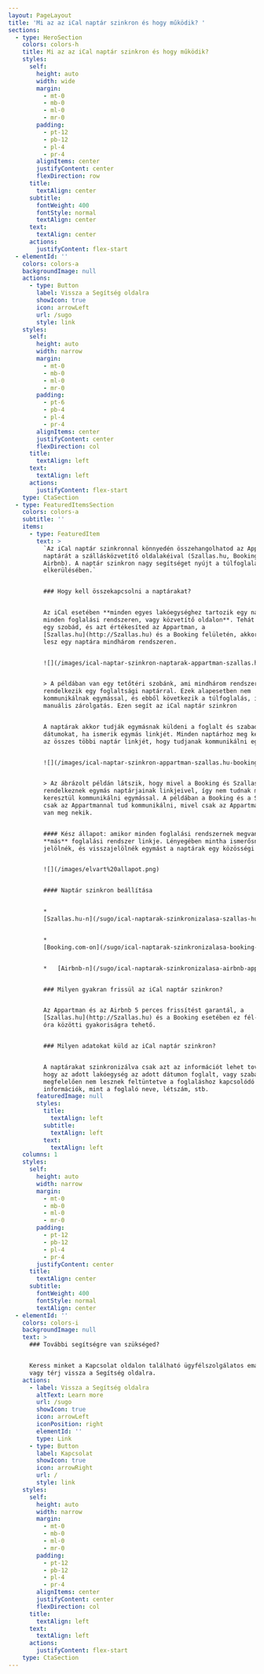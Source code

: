 ```yaml
---
layout: PageLayout
title: 'Mi az az iCal naptár szinkron és hogy működik? '
sections:
  - type: HeroSection
    colors: colors-h
    title: Mi az az iCal naptár szinkron és hogy működik?
    styles:
      self:
        height: auto
        width: wide
        margin:
          - mt-0
          - mb-0
          - ml-0
          - mr-0
        padding:
          - pt-12
          - pb-12
          - pl-4
          - pr-4
        alignItems: center
        justifyContent: center
        flexDirection: row
      title:
        textAlign: center
      subtitle:
        fontWeight: 400
        fontStyle: normal
        textAlign: center
      text:
        textAlign: center
      actions:
        justifyContent: flex-start
  - elementId: ''
    colors: colors-a
    backgroundImage: null
    actions:
      - type: Button
        label: Vissza a Segítség oldalra
        showIcon: true
        icon: arrowLeft
        url: /sugo
        style: link
    styles:
      self:
        height: auto
        width: narrow
        margin:
          - mt-0
          - mb-0
          - ml-0
          - mr-0
        padding:
          - pt-6
          - pb-4
          - pl-4
          - pr-4
        alignItems: center
        justifyContent: center
        flexDirection: col
      title:
        textAlign: left
      text:
        textAlign: left
      actions:
        justifyContent: flex-start
    type: CtaSection
  - type: FeaturedItemsSection
    colors: colors-a
    subtitle: ''
    items:
      - type: FeaturedItem
        text: >
          `Az iCal naptár szinkronnal könnyedén összehangolhatod az Appartman
          naptárát a szállásközvetítő oldalakéival (Szallas.hu, Booking és
          Airbnb). A naptár szinkron nagy segítséget nyújt a túlfoglalás
          elkerülésében.`


          ### Hogy kell összekapcsolni a naptárakat?


          Az iCal esetében **minden egyes lakóegységhez tartozik egy naptár
          minden foglalási rendszeren, vagy közvetítő oldalon**. Tehát ha van
          egy szobád, és azt értékesíted az Appartman, a
          [Szallas.hu](http://Szallas.hu) és a Booking felületén, akkor annak
          lesz egy naptára mindhárom rendszeren.


          ![](/images/ical-naptar-szinkron-naptarak-appartman-szallas.hu-booking-airbnb-80c90f27.png)


          > A példában van egy tetőtéri szobánk, ami mindhárom rendszeren
          rendelkezik egy foglaltsági naptárral. Ezek alapesetben nem
          kommunikálnak egymással, és ebből következik a túlfoglalás, illetve a
          manuális zárolgatás. Ezen segít az iCal naptár szinkron


          A naptárak akkor tudják egymásnak küldeni a foglalt és szabad
          dátumokat, ha ismerik egymás linkjét. Minden naptárhoz meg kell adni
          az összes többi naptár linkjét, hogy tudjanak kommunikálni egymással.


          ![](/images/ical-naptar-szinkron-appartman-szallas.hu-booking-airbnb.png)


          > Az ábrázolt példán látszik, hogy mivel a Booking és Szallas.hu nem
          rendelkeznek egymás naptárjainak linkjeivel, így nem tudnak min
          keresztül kommunikálni egymással. A példában a Booking és a Szallas.hu
          csak az Appartmannal tud kommunikálni, mivel csak az Appartman linkje
          van meg nekik.


          #### Kész állapot: amikor minden foglalási rendszernek megvan minden
          **más** foglalási rendszer linkje. Lényegében mintha ismerősnek
          jelölnék, és visszajelölnék egymást a naptárak egy közösségi oldalon.


          ![](/images/elvart%20allapot.png)


          #### Naptár szinkron beállítása


          *  
          [Szallas.hu-n](/sugo/ical-naptarak-szinkronizalasa-szallas-hu-appartman/)


          *  
          [Booking.com-on](/sugo/ical-naptarak-szinkronizalasa-booking-com-appartman/)


          *   [Airbnb-n](/sugo/ical-naptarak-szinkronizalasa-airbnb-appartman/)


          ### Milyen gyakran frissül az iCal naptár szinkron?


          Az Appartman és az Airbnb 5 perces frissítést garantál, a
          [Szallas.hu](http://Szallas.hu) és a Booking esetében ez fél- és egy
          óra közötti gyakoriságra tehető.


          ### Milyen adatokat küld az iCal naptár szinkron?


          A naptárakat szinkronizálva csak azt az információt lehet továbbítani,
          hogy az adott lakóegység az adott dátumon foglalt, vagy szabad. Ennek
          megfelelően nem lesznek feltüntetve a foglaláshoz kapcsolódó
          információk, mint a foglaló neve, létszám, stb.
        featuredImage: null
        styles:
          title:
            textAlign: left
          subtitle:
            textAlign: left
          text:
            textAlign: left
    columns: 1
    styles:
      self:
        height: auto
        width: narrow
        margin:
          - mt-0
          - mb-0
          - ml-0
          - mr-0
        padding:
          - pt-12
          - pb-12
          - pl-4
          - pr-4
        justifyContent: center
      title:
        textAlign: center
      subtitle:
        fontWeight: 400
        fontStyle: normal
        textAlign: center
  - elementId: ''
    colors: colors-i
    backgroundImage: null
    text: >
      ### További segítségre van szükséged?


      Keress minket a Kapcsolat oldalon található ügyfélszolgálatos email címen,
      vagy térj vissza a Segítség oldalra.
    actions:
      - label: Vissza a Segítség oldalra
        altText: Learn more
        url: /sugo
        showIcon: true
        icon: arrowLeft
        iconPosition: right
        elementId: ''
        type: Link
      - type: Button
        label: Kapcsolat
        showIcon: true
        icon: arrowRight
        url: /
        style: link
    styles:
      self:
        height: auto
        width: narrow
        margin:
          - mt-0
          - mb-0
          - ml-0
          - mr-0
        padding:
          - pt-12
          - pb-12
          - pl-4
          - pr-4
        alignItems: center
        justifyContent: center
        flexDirection: col
      title:
        textAlign: left
      text:
        textAlign: left
      actions:
        justifyContent: flex-start
    type: CtaSection
---
```


